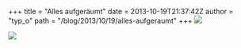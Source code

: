 +++
title = "Alles aufgeräumt"
date = 2013-10-19T21:37:42Z
author = "typ_o"
path = "/blog/2013/10/19/alles-aufgeraumt"
+++
![](https://flipdot.org/blog/uploads/aufgeraeumt.jpg)  
  
![](https://flipdot.org/blog/uploads/aufgeraeumt2.jpg)
